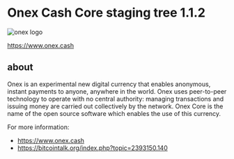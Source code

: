 Onex Cash Core staging tree 1.1.2
===============================

![onex logo](https://raw.githubusercontent.com/onexcash/onex-core/master/src/qt/res/images/light/onex_logo_horizontal.png)

https://www.onex.cash

about
----------------

Onex is an experimental new digital currency that enables anonymous, instant
payments to anyone, anywhere in the world. Onex uses peer-to-peer technology
to operate with no central authority: managing transactions and issuing money
are carried out collectively by the network. Onex Core is the name of the open
source software which enables the use of this currency.

For more information:

* https://www.onex.cash
* https://bitcointalk.org/index.php?topic=2393150.140
